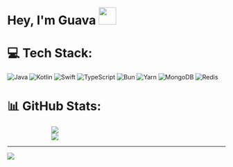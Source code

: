 # Hey, I'm Guava <img height="40" src="https://raw.githubusercontent.com/innng/innng/master/assets/kyubey.gif"/>

# 💻 Tech Stack:
![Java](https://img.shields.io/badge/java-%23ED8B00.svg?style=for-the-badge&logo=openjdk&logoColor=white) ![Kotlin](https://img.shields.io/badge/kotlin-%237F52FF.svg?style=for-the-badge&logo=kotlin&logoColor=white) ![Swift](https://img.shields.io/badge/swift-F54A2A?style=for-the-badge&logo=swift&logoColor=white) ![TypeScript](https://img.shields.io/badge/typescript-%23007ACC.svg?style=for-the-badge&logo=typescript&logoColor=white) ![Bun](https://img.shields.io/badge/Bun-%23000000.svg?style=for-the-badge&logo=bun&logoColor=white) ![Yarn](https://img.shields.io/badge/yarn-%232C8EBB.svg?style=for-the-badge&logo=yarn&logoColor=white) 
![MongoDB](https://img.shields.io/badge/MongoDB-%234ea94b.svg?style=for-the-badge&logo=mongodb&logoColor=white) ![Redis](https://img.shields.io/badge/redis-%23DD0031.svg?style=for-the-badge&logo=redis&logoColor=white)
# 📊 GitHub Stats:
<p align="center">
  <img src="https://github-readme-stats.vercel.app/api?username=GuayabitaDev&theme=dark&hide_border=true&include_all_commits=true&count_private=true" style="max-width: 49%; min-width: 300px; display: inline-block;" />
  <img src="https://nirzak-streak-stats.vercel.app/?user=GuayabitaDev&theme=dark&hide_border=true" style="max-width: 49%; min-width: 300px; display: inline-block;" />
</p>

---
[![](https://visitcount.itsvg.in/api?id=GuayabitaDev&icon=0&color=0)](https://visitcount.itsvg.in)
